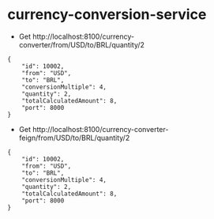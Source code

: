 # currency-conversion-service

- Get http://localhost:8100/currency-converter/from/USD/to/BRL/quantity/2

```
{
    "id": 10002,
    "from": "USD",
    "to": "BRL",
    "conversionMultiple": 4,
    "quantity": 2,
    "totalCalculatedAmount": 8,
    "port": 8000
}

```

- Get http://localhost:8100/currency-converter-feign/from/USD/to/BRL/quantity/2
```
{
    "id": 10002,
    "from": "USD",
    "to": "BRL",
    "conversionMultiple": 4,
    "quantity": 2,
    "totalCalculatedAmount": 8,
    "port": 8000
}
```
